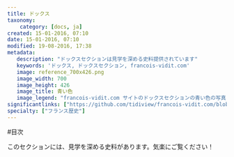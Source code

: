 ```yaml
---
title: ドックス
taxonomy:
    category: [docs, ja]
created: 15-01-2016, 07:10
date: 15-01-2016, 07:10
modified: 19-08-2016, 17:38
metadata:
   description: "ドックスセクションは見学を深める史料提供されています"
   keywords: 'ドックス, ドックスセクション, francois-vidit.com'
   image: reference_700x426.png
   image_width: 700
   image_height: 426
   image_title: 青い色
   image_legend: "francois-vidit.com サイトのドックスセクションの青い色の写真"
significantlinks: ["https://github.com/tidiview/francois-vidit.com/blob/develop/user/sites/docs/pages/01.home/chapter.ja.md"]
specialty: ["フランス歴史"]
---
```

#目次

このセクションには、見学を深める史料が<wbr>あります。気楽にご覧ください！